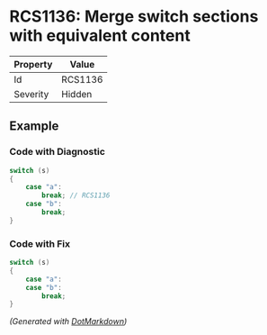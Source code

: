 # RCS1136: Merge switch sections with equivalent content

| Property | Value   |
| -------- | ------- |
| Id       | RCS1136 |
| Severity | Hidden  |

## Example

### Code with Diagnostic

```csharp
switch (s)
{
    case "a":
        break; // RCS1136
    case "b":
        break;
}
```

### Code with Fix

```csharp
switch (s)
{
    case "a":
    case "b":
        break;
}
```


*\(Generated with [DotMarkdown](http://github.com/JosefPihrt/DotMarkdown)\)*